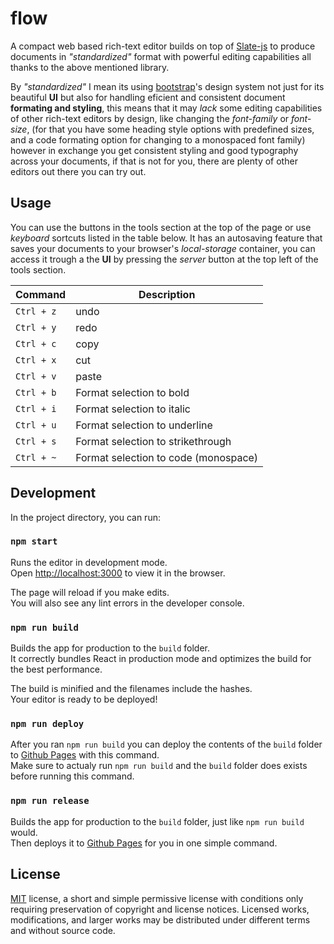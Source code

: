 # flow

A compact web based rich-text editor builds on top of [Slate-js](https://docs.slatejs.org/) to produce documents in *"standardized"* format with powerful editing capabilities all thanks to the above mentioned library.

By *"standardized"* I mean its using [bootstrap](https://getbootstrap.com/)'s design system not just for its beautiful **UI** but also for handling eficient and consistent document **formating and styling**, this means that it may *lack* some editing capabilities of other rich-text editors by design, like changing the *font-family* or *font-size*, (for that you have some heading style options with predefined sizes, and a code formating option for changing to a monospaced font family) however in exchange you get consistent styling and good typography across your documents, if that is not for you, there are plenty of other editors out there you can try out.

## Usage

You can use the buttons in the tools section at the top of the page or use *keyboard* sortcuts listed in the table below. It has an autosaving feature that saves your documents to your browser's *local-storage* container, you can access it trough a the **UI** by pressing the *server* button at the top left of the tools section.

| Command     | Description                          |
| ----------- | ------------------------------------ |
| `Ctrl + z`  | undo                                 |
| `Ctrl + y`  | redo                                 |
| `Ctrl + c`  | copy                                 |
| `Ctrl + x`  | cut                                  |
| `Ctrl + v`  | paste                                |
| `Ctrl + b`  | Format selection to bold             |
| `Ctrl + i`  | Format selection to italic           |
| `Ctrl + u`  | Format selection to underline        |
| `Ctrl + s`  | Format selection to strikethrough    |
| `Ctrl + ~`  | Format selection to code (monospace) |

## Development

In the project directory, you can run:

### `npm start`

Runs the editor in development mode.<br />
Open [http://localhost:3000](http://localhost:3000) to view it in the browser.

The page will reload if you make edits.<br />
You will also see any lint errors in the developer console.

### `npm run build`

Builds the app for production to the `build` folder.<br />
It correctly bundles React in production mode and optimizes the build for the best performance.

The build is minified and the filenames include the hashes.<br />
Your editor is ready to be deployed!

### `npm run deploy`

After you ran `npm run build` you can deploy the contents of the `build` folder to [Github Pages](https://pages.github.com/) with this command. <br />
Make sure to actualy run `npm run build` and the `build` folder does exists before running this command.

### `npm run release`

Builds the app for production to the `build` folder, just like `npm run build` would.<br />
Then deploys it to [Github Pages](https://pages.github.com/) for you in one simple command.

## License

[MIT](https://raw.githubusercontent.com/Aerobird98/flow/master/LICENSE) license, a short and simple permissive license with conditions only requiring preservation of copyright and license notices. Licensed works, modifications, and larger works may be distributed under different terms and without source code.
